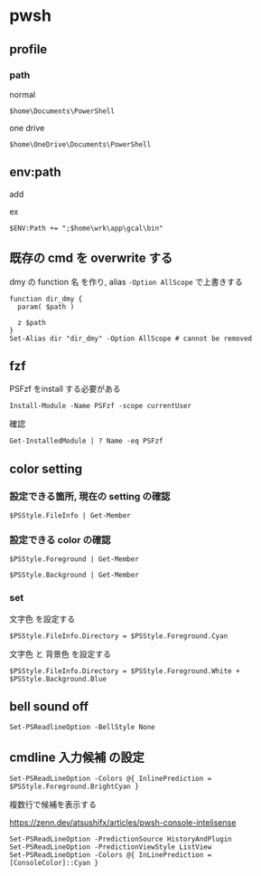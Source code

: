 
# pwsh


## profile

### path

normal

```
$home\Documents\PowerShell
```

one drive

```
$home\OneDrive\Documents\PowerShell
```


## env:path

add

ex

```
$ENV:Path += ";$home\wrk\app\gcal\bin"
```


## 既存の cmd を overwrite する

dmy の function 名 を作り, alias `-Option AllScope` で上書きする

```
function dir_dmy {
  param( $path )

  z $path
}
Set-Alias dir "dir_dmy" -Option AllScope # cannot be removed
```


## fzf

PSFzf をinstall する必要がある

```
Install-Module -Name PSFzf -scope currentUser
```

確認

```
Get-InstalledModule | ? Name -eq PSFzf
```


## color setting

### 設定できる箇所, 現在の setting の確認

```
$PSStyle.FileInfo | Get-Member
```


### 設定できる color の確認

```
$PSStyle.Foreground | Get-Member
```

```
$PSStyle.Background | Get-Member
```


### set

文字色 を設定する

```
$PSStyle.FileInfo.Directory = $PSStyle.Foreground.Cyan
```

文字色 と 背景色 を設定する

```
$PSStyle.FileInfo.Directory = $PSStyle.Foreground.White + $PSStyle.Background.Blue
```


## bell sound off

```
Set-PSReadlineOption -BellStyle None
```

## cmdline 入力候補 の設定

```
Set-PSReadLineOption -Colors @{ InlinePrediction = $PSStyle.Foreground.BrightCyan }
```

複数行で候補を表示する

https://zenn.dev/atsushifx/articles/pwsh-console-intelisense

```
Set-PSReadLineOption -PredictionSource HistoryAndPlugin
Set-PSReadLineOption -PredictionViewStyle ListView
Set-PSReadLineOption -Colors @{ InLinePrediction = [ConsoleColor]::Cyan }
```



